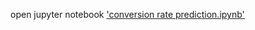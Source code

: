 open jupyter notebook 
['conversion rate prediction.ipynb'](https://github.com/othmane-kada/ads-conversion-rate-prediction-using-catboost/blob/main/conversion%20rate%20prediction.ipynb)
